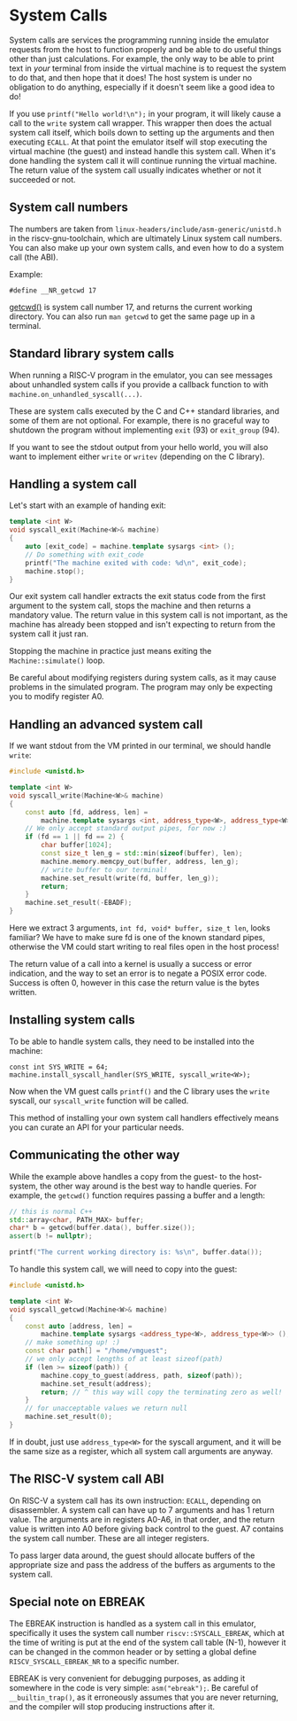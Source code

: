 # System Calls

System calls are services the programming running inside the emulator requests from the host to function properly and be able to do useful things other than just calculations. For example, the only way to be able to print text in *your* terminal from inside the virtual machine is to request the system to do that, and then hope that it does! The host system is under no obligation to do anything, especially if it doesn't seem like a good idea to do!

If you use `printf("Hello world!\n");` in your program, it will likely cause a call to the `write` system call wrapper. This wrapper then does the actual system call itself, which boils down to setting up the arguments and then executing `ECALL`. At that point the emulator itself will stop executing the virtual machine (the guest) and instead handle this system call. When it's done handling the system call it will continue running the virtual machine. The return value of the system call usually indicates whether or not it succeeded or not.

## System call numbers

The numbers are taken from `linux-headers/include/asm-generic/unistd.h` in the riscv-gnu-toolchain, which are ultimately Linux system call numbers. You can also make up your own system calls, and even how to do a system call (the ABI).

Example:
```
#define __NR_getcwd 17
```
[getcwd()](http://man7.org/linux/man-pages/man2/getcwd.2.html) is system call number 17, and returns the current working directory. You can also run `man getcwd` to get the same page up in a terminal.

## Standard library system calls

When running a RISC-V program in the emulator, you can see messages about unhandled system calls if you provide a callback function to with `machine.on_unhandled_syscall(...)`.

These are system calls executed by the C and C++ standard libraries, and some of them are not optional. For example, there is no graceful way to shutdown the program without implementing `exit` (93) or `exit_group` (94).

If you want to see the stdout output from your hello world, you will also want to implement either `write` or `writev` (depending on the C library).

## Handling a system call

Let's start with an example of handing exit:
```C++
template <int W>
void syscall_exit(Machine<W>& machine)
{
	auto [exit_code] = machine.template sysargs <int> ();
	// Do something with exit_code
	printf("The machine exited with code: %d\n", exit_code);
	machine.stop();
}
```
Our exit system call handler extracts the exit status code from the first argument to the system call, stops the machine and then returns a mandatory value. The return value in this system call is not important, as the machine has already been stopped and isn't expecting to return from the system call it just ran.

Stopping the machine in practice just means exiting the `Machine::simulate()` loop.

Be careful about modifying registers during system calls, as it may cause problems
in the simulated program. The program may only be expecting you to modify register A0.

## Handling an advanced system call

If we want stdout from the VM printed in our terminal, we should handle `write`:

```C++
#include <unistd.h>

template <int W>
void syscall_write(Machine<W>& machine)
{
	const auto [fd, address, len] =
		machine.template sysargs <int, address_type<W>, address_type<W>> ();
	// We only accept standard output pipes, for now :)
	if (fd == 1 || fd == 2) {
		char buffer[1024];
		const size_t len_g = std::min(sizeof(buffer), len);
		machine.memory.memcpy_out(buffer, address, len_g);
		// write buffer to our terminal!
		machine.set_result(write(fd, buffer, len_g));
		return;
	}
	machine.set_result(-EBADF);
}
```
Here we extract 3 arguments, `int fd, void* buffer, size_t len`, looks familiar? We have to make sure fd is one of the known standard pipes, otherwise the VM could start writing to real files open in the host process!

The return value of a call into a kernel is usually a success or error indication, and the way to set an error is to negate a POSIX error code. Success is often 0, however in this case the return value is the bytes written.

## Installing system calls

To be able to handle system calls, they need to be installed into the machine:

```
const int SYS_WRITE = 64;
machine.install_syscall_handler(SYS_WRITE, syscall_write<W>);
```
Now when the VM guest calls `printf()` and the C library uses the `write` syscall, our `syscall_write` function will be called.

This method of installing your own system call handlers effectively means you can curate an API for your particular needs.

## Communicating the other way

While the example above handles a copy from the guest- to the host-system, the other way around is the best way to handle queries. For example, the `getcwd()` function requires passing a buffer and a length:

```C++
// this is normal C++
std::array<char, PATH_MAX> buffer;
char* b = getcwd(buffer.data(), buffer.size());
assert(b != nullptr);

printf("The current working directory is: %s\n", buffer.data());
```

To handle this system call, we will need to copy into the guest:

```C++
#include <unistd.h>

template <int W>
void syscall_getcwd(Machine<W>& machine)
{
	const auto [address, len] =
		machine.template sysargs <address_type<W>, address_type<W>> ();
	// make something up! :)
	const char path[] = "/home/vmguest";
	// we only accept lengths of at least sizeof(path)
	if (len >= sizeof(path)) {
		machine.copy_to_guest(address, path, sizeof(path));
		machine.set_result(address);
		return; // ^ this way will copy the terminating zero as well!
	}
	// for unacceptable values we return null
	machine.set_result(0);
}
```

If in doubt, just use `address_type<W>` for the syscall argument, and it will be the same size as a register, which all system call arguments are anyway.

## The RISC-V system call ABI

On RISC-V a system call has its own instruction: `ECALL`, depending on disassembler. A system call can have up to 7 arguments and has 1 return value. The arguments are in registers A0-A6, in that order, and the return value is written into A0 before giving back control to the guest. A7 contains the system call number. These are all integer registers.

To pass larger data around, the guest should allocate buffers of the appropriate size and pass the address of the buffers as arguments to the system call.

## Special note on EBREAK

The EBREAK instruction is handled as a system call in this emulator, specifically it uses the system call number `riscv::SYSCALL_EBREAK`, which at the time of writing is put at the end of the system call table (N-1), however it can be changed in the common header or by setting a global define `RISCV_SYSCALL_EBREAK_NR` to a specific number.

EBREAK is very convenient for debugging purposes, as adding it somewhere in the code is very simple: `asm("ebreak");`. Be careful of `__builtin_trap()`, as it erroneously assumes that you are never returning, and the compiler will stop producing instructions after it.
